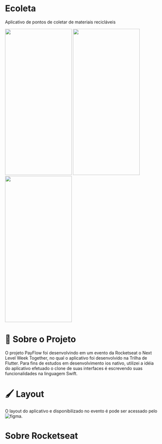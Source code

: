 # Ecoleta
 Aplicativo de pontos de coletar de materiais recicláveis
 
 

 
 
 <div aling="center">
  <img height="480em" width="220em" src="https://github.com/let-pedro/assets/blob/main/Ecoleta/launch.png"/>  
  <img height="480em" width="220em" src="https://github.com/let-pedro/assets/blob/main/Ecoleta/initial.png"/>
  <img height="480em" width="220em" src="https://github.com/let-pedro/assets/blob/main/Ecoleta/Details.png"/>
</div>
 
 


# 🔖 Sobre o Projeto


O projeto PayFlow foi desenvolvindo em um evento da Rocketseat o Next Level Week Together, no qual o aplicativo foi desenvolvido na Trilha de Flutter. Para fins de estudos em desenvolvimento ios nativo, utilizei a idéia do aplicativo efetuado o clone de suas interfaces é escrevendo suas funcionalidades na linguagem Swift.



 
# 🖌 Layout

O layout do aplicativo e disponibilizado no evento é pode ser acessado pelo ![figma](https://www.figma.com/file/kLK7FYnWKMoN68sQXcSniu/PayFlow?node-id=0%3A1). 


# Sobre Rocketseat
